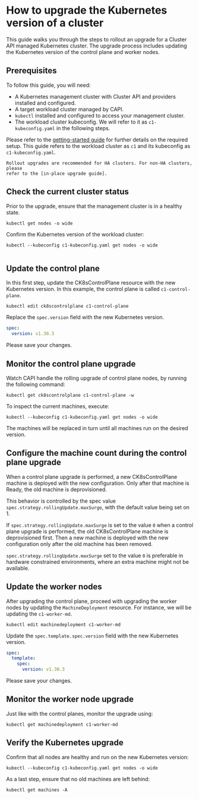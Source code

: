 # How to upgrade the Kubernetes version of a cluster

This guide walks you through the steps to rollout an upgrade for a
Cluster API managed Kubernetes cluster. The upgrade process includes updating
the Kubernetes version of the control plane and worker nodes.

## Prerequisites

To follow this guide, you will need:

- A Kubernetes management cluster with Cluster API and providers installed
  and configured.
- A target workload cluster managed by CAPI.
- `kubectl` installed and configured to access your management cluster.
- The workload cluster kubeconfig. We will refer to it as `c1-kubeconfig.yaml`
  in the following steps.

Please refer to the [getting-started guide][getting-started] for further
details on the required setup.
This guide refers to the workload cluster as `c1` and its
kubeconfig as `c1-kubeconfig.yaml`.

```{note}
Rollout upgrades are recommended for HA clusters. For non-HA clusters, please
refer to the [in-place upgrade guide].
```

## Check the current cluster status

Prior to the upgrade, ensure that the management cluster is in a healthy
state.

```
kubectl get nodes -o wide
```

Confirm the Kubernetes version of the workload cluster:

```
kubectl --kubeconfig c1-kubeconfig.yaml get nodes -o wide
```

```{note} For rollout upgrades, only the minor version should be updated.
```

## Update the control plane

In this first step, update the CK8sControlPlane
resource with the new Kubernetes version. In this example, the control plane
is called `c1-control-plane`.

```
kubectl edit ck8scontrolplane c1-control-plane
```

Replace the `spec.version` field with the new Kubernetes version.

```yaml
spec:
  version: v1.30.3
```

Please save your changes.

## Monitor the control plane upgrade

Watch CAPI handle the rolling upgrade of control plane nodes, by running the
following command:

```
kubectl get ck8scontrolplane c1-control-plane -w
```

To inspect the current machines, execute:

```
kubectl --kubeconfig c1-kubeconfig.yaml get nodes -o wide
```

The machines will be replaced in turn until all machines run on
the desired version.

## Configure the machine count during the control plane upgrade

When a control plane upgrade is performed, a new CK8sControlPlane
machine is deployed with the new configuration. Only after that machine is
Ready, the old machine is deprovisioned.

This behavior is controlled by the spec value
`spec.strategy.rollingUpdate.maxSurge`, with the default value being set on 1.

If `spec.strategy.rollingUpdate.maxSurge` is set to the value `0` when a
control plane upgrade is performed, the old CK8sControlPlane machine is
deprovisioned first.
Then a new machine is deployed with the new configuration only after the
old machine has been removed.

`spec.strategy.rollingUpdate.maxSurge` set to the value `0` is preferable in
hardware constrained environments, where an extra machine might not be
available.

## Update the worker nodes

After upgrading the control plane, proceed with upgrading the worker nodes
by updating the `MachineDeployment` resource. For
instance, we will be updating the `c1-worker-md`.

```
kubectl edit machinedeployment c1-worker-md
```

Update the `spec.template.spec.version` field with the new
Kubernetes version.

```yaml
spec:
  template:
    spec:
      version: v1.30.3
```

Please save your changes.

## Monitor the worker node upgrade

Just like with the control planes, monitor the upgrade using:

```
kubectl get machinedeployment c1-worker-md
```

## Verify the Kubernetes upgrade

Confirm that all nodes are healthy and run on the new Kubernetes version:

```
kubectl --kubeconfig c1-kubeconfig.yaml get nodes -o wide
```

As a last step, ensure that no old machines are left behind:

```
kubectl get machines -A
```

<!-- LINKS -->
[getting-started]: ../tutorial/getting-started.md
[in-place upgrade guide]: ./in-place-upgrades.md
